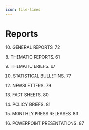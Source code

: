 ```yaml
---
icon: file-lines
---
```


# Reports

10\.      GENERAL REPORTS. 72

8\.     THEMATIC REPORTS. 61

9\.     THEMATIC BRIEFS. 67

10. STATISTICAL BULLETINS. 77

12\.      NEWSLETTERS. 79

13\.      FACT SHEETS. 80

14\.      POLICY BRIEFS. 81

15\.      MONTHLY PRESS RELEASES. 83

16\.      POWERPOINT PRESENTATIONS. 87

